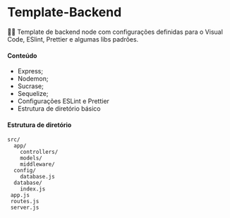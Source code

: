 # Template-Backend
🐱‍👤 Template de backend node com configurações definidas para o Visual Code, ESlint, Prettier e algumas libs padrões.

#### Conteúdo

- Express;
- Nodemon;
- Sucrase;
- Sequelize;
- Configurações ESLint e Prettier
- Estrutura de diretório básico

#### Estrutura de diretório
	src/
	  app/
		controllers/
		models/
		middleware/
	  config/
		database.js
	  database/
	  	index.js
	 app.js
	 routes.js
	 server.js
